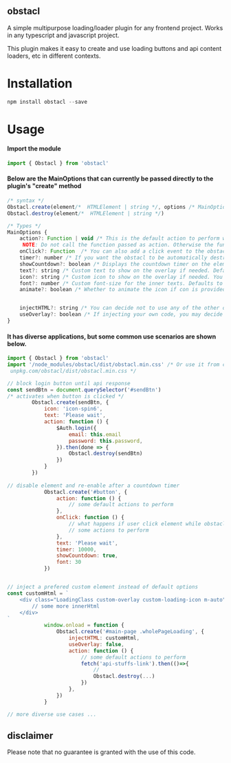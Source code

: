 ## obstacl
A simple multipurpose loading/loader plugin for any frontend project.
Works in any typescript and javascript project.

This plugin makes it easy to create and use loading buttons and api content loaders, etc in different contexts. 

# **Installation**

```javascript
npm install obstacl --save
```

# **Usage**


#### **Import the module**

```javascript
import { Obstacl } from 'obstacl'
```

#### Below are the MainOptions that can currently be passed directly to the plugin's "create" method

```javascript
/* syntax */
Obstacl.create(element/*  HTMLElement | string */, options /* MainOptions = {} */)
Obstacl.destroy(element/*  HTMLElement | string */)

/* Types */
MainOptions {
    action?: Function | void /* This is the default action to perform when the obstacl is created
     NOTE: Do not call the function passed as action. Otherwise the function will be executed immediately. */
    onClick?: Function  /* You can also add a click event to the obstacl to make users perform an action if they click on the obstacl after its created. */
    timer?: number /* If you want the obstacl to be automatically destroyed at a specific time. Note: should be in miliseconds e.g: 5000 = 5sec */
    showCountdown?: boolean /* Displays the countdown timer on the element. only works if timer is set */
    text?: string /* Custom text to show on the overlay if needed. Defaults to "Wait..." */
    icon?: string /* Custom icon to show on the overlay if needed. You have to use your prefered icons class used in project as string */
    font?: number /* Custom font-size for the inner texts. Defaults to "16"*/
    animate?: boolean /* Whether to animate the icon if con is provided. defaults to true ( 360deg spin animation) */


    injectHTML?: string /* You can decide not to use any of the other options above and insert your own code */
    useOverlay?: boolean /* If injecting your own code, you may decide not to use default overlay */
}
```

#### It has diverse applications, but some common use scenarios are shown below.

```javascript
import { Obstacl } from 'obstacl'
import '/node_modules/obstacl/dist/obstacl.min.css' /* Or use it from cdn link 
 unpkg.com/obstacl/dist/obstacl.min.css */

// block login button until api response
const sendBtn = document.querySelector('#sendBtn')
/* activates when button is clicked */
        Obstacl.create(sendBtn, {
			icon: 'icon-spin6',
			text: 'Please wait',
            action: function () {
                $Auth.login({
                    email: this.email
                    password: this.password,
                }).then(done => {
                    Obstacl.destroy(sendBtn)
                })
            }
		})
				
// disable element and re-enable after a countdown timer
            Obstacl.create('#button', {
				action: function () { 
					// some default actions to perform
				},
				onClick: function () { 
					// what happens if user click element while obstacl is active
					// some actions to perform 
				},
				text: 'Please wait',
				timer: 10000,
				showCountdown: true,
				font: 30
			})


// inject a prefered custom element instead of default options
const customHtml = `
	<div class="LoadingClass custom-overlay custom-loading-icon m-auto">
		// some more innerHtml
	</div>
`
			window.onload = function {
				Obstacl.create('#main-page .wholePageLoading', {
					injectHTML: customHtml,
					useOverlay: false,
					action: function () { 
						// some default actions to perform
						fetch('api-stuffs-link').then(()=>{
							//
							Obstacl.destroy(...)
						})
					},
				})
			}

// more diverse use cases ...
```







## **disclaimer**
Please note that no guarantee is granted with the use of this code.
